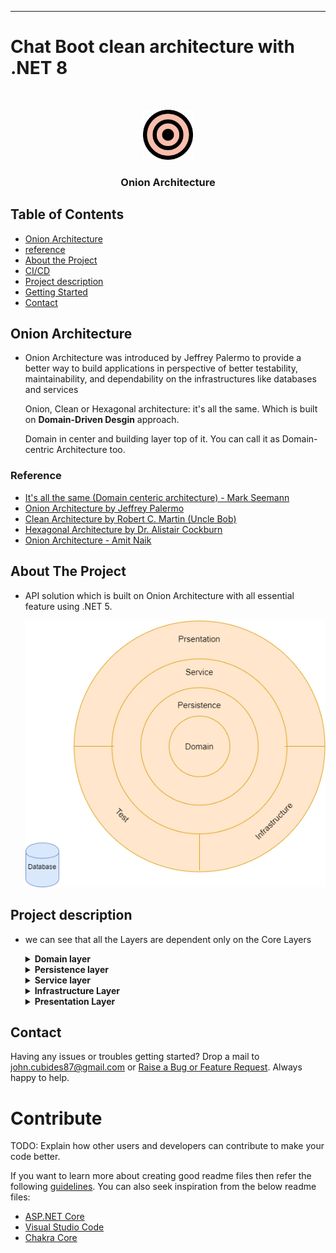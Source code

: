 
----
# Chat Boot clean architecture with .NET 8


<br />
<p align="center">
  <a href="#">
    <img src="READMEDoc/img/OnionArchitecture_icon.png" alt="Logo" width="80" height="80">
  </a>

  <h3 align="center">Onion Architecture</h3>
  
  <!-- TABLE OF CONTENTS -->
## Table of Contents

* [Onion Architecture](#Onion-Architecture)
* [reference](#reference)
* [About the Project](#about-the-project)
* [CI/CD](#CI/CD)
* [Project description](#project-description)
  <!-- * [Built With](#built-with) -->
* [Getting Started](#getting-started)
* [Contact](#contact)
<!-- * [Acknowledgements](#acknowledgements) -->

## Onion Architecture

- Onion Architecture was introduced by Jeffrey Palermo to provide a better way to build         applications in perspective of better testability, maintainability, and dependability on the infrastructures like databases and services

    Onion, Clean or Hexagonal architecture: it's all the same. Which is built on **Domain-Driven Desgin** approach.

    Domain in center and building layer top of it. You can call it as Domain-centric Architecture too.

### Reference
* [It's all the same (Domain centeric architecture) - Mark Seemann](https://blog.ploeh.dk/2013/12/03/layers-onions-ports-adapters-its-all-the-same/)
* [Onion Architecture by Jeffrey Palermo](https://jeffreypalermo.com/2008/07/the-onion-architecture-part-1/)
* [Clean Architecture by Robert C. Martin (Uncle Bob)
](https://blog.cleancoder.com/uncle-bob/2012/08/13/the-clean-architecture.html)
* [Hexagonal Architecture by Dr. Alistair Cockburn](https://alistair.cockburn.us/hexagonal+architecture)
* [Onion Architecture - Amit Naik](https://marketplace.visualstudio.com/items?itemName=AmitNaik.OnionArchitecture)

## About The Project

<!-- [![Product Name Screen Shot][product-screenshot]](https://example.com) -->

- API solution which is built on Onion Architecture with all essential feature using .NET 5.

    ![image](READMEDoc/img/OnionArchitecture.png)

## Project description

- we can see that all the Layers are dependent only on the Core Layers

    <details>
    <summary><b>Domain layer</b></summary>
    <p>
        Domain Layers (Core layer) is implemented in center and never depends on any other layer. Therefore, what we do is that we create interfaces to Persistence layer and these interfaces get implemented in the external layers. This is also known and DIP or Dependency Inversion Principle
    </p>
    </details>
    <details>
    <summary><b>Persistence layer</b></summary>
    <p>
        In Persistence layer where we implement reposistory design pattern. In our project, we have implement Entityframework which already implements a repository design pattern. DbContext will be UoW (Unit of Work) and each DbSet is the repository. This interacts with our database using dataproviders
    </p>
    </details>
    <details>
    <summary><b>Service layer</b></summary>
    <p>
        Service layer (or also called as Application layer) where we can implement business logic. For OLAP/OLTP process, we can implement CQRS design pattern. In our project, we have implemented CQRS design pattern on top of Mediator design pattern via MediatR libraries
    </p>
    <p>In case you want to implement email feature logic, we define an IMailService in the Service Layer.
    Using DIP, it is easily possible to switch the implementations. This helps build scalable applications.
    </p>
    </details>
    <details>
    <summary><b>Infrastructure Layer</b></summary>
    <p>
        In this layer, we add our third party libraries like JWT Tokens Authentication or Serilog for logging, etc. so that all the third libraries will be in one place. In our project, we have implemented almost all important libraries, you can plug & play (add/remove) based on your project requirement in StartUp.cs file.
    </p>
    </details>
    <details>
    <summary><b>Presentation Layer</b></summary>
    <p>
        This can be WebApi or UI.
    </p>
    </details>

<!--
## CI/CD
- In the develop Branch i created a custom continuos integrations (CI) and continuos deployment (CD)  workflow in Github Actions.

    This workflow Build, test and deploy the API solution.

    This workflow contains following features. 

    - [x] App Settings Variable Substitution Identity Connection
    - [x] Build Solution
    - [x] Publish Solution
    - [x] Run Test
    - [x] Upload Artifact for deployment job
    - [x] Deploy Entity Framework Migration IdentityContext (test-api-database.database.windows.net)
    - [x] Deploy Entity Framework Migration ApplicationDbContext (test-api-database.database.windows.net)
    - [x] Deploy To Azure Web App [Here you can sing up and testing API](https://appserviceapijc.azurewebsites.net/OpenAPI/index.html)
        ![image](READMEDoc/img/CI-CD.png)
    - Build
        ![image](READMEDoc/img/CI-CD-Build.png)

    - Deploy
        ![image](READMEDoc/img/CI-CD-Deploy.png)






## Getting Started

### Step 1: Clone this Repository and start solution in visual studio
- Run   
```sh
        $ git clone https://github.com/JohnCubides/Test.Weelo.git
        $ cd Test.Weelo/
        $ start Test.Weelo.sln
```


### Step 2: Project is ready
- 
    ![image](READMEDoc/img/Step2.png)

### Step 3: Configure connection string in appsettings.json

- Make sure to connect proper database

    ```json
    "ConnectionStrings": {
        "ApplpicationWeeloConn": "#{ConnectionString--ApiDb}#",
        "IdentityConnection": "#{ConnectionString--ApiDb}#"
    },
    ```

    and connect to logging in DB or proer path

    ```diff
    "Serilog": {
        "MinimumLevel": "Information",
        "WriteTo": [
        {
            "Name": "RollingFile",
            "Args": {
    --          "pathFormat": "D:\\Logs\\log-{Date}.log",
            "outputTemplate": "{Timestamp:yyyy-MM-dd HH:mm:ss.fff zzz} [{Level}] {Message}{NewLine}{Exception}"
            }
        },
        {
            "Name": "MSSqlServer",
            "Args": {
    --          "connectionString": "Data Source=(local)\\sqlexpress01;Initial Catalog=OnionDb;Integrated Security=True",
            "sinkOptionsSection": {
                "tableName": "Logs",
                "schemaName": "EventLogging",
                "autoCreateSqlTable": true
            },
            "restrictedToMinimumLevel": "Warning"
            }
        }
        ],
        "Properties": {
        "Application": "Onion Architecture application"
        }
    },
    ```

### Step 4: Run Migrations in Microsoft SQL Server)

- For running migration:
 
  + Option 1: Using Package Manager Console:
    + Open Package Manager Console, select *Test.Weelo.Persistence* as Default Project
    + Run these commands:
      ```sh
      PM> update-database -Context ApplicationDbContext 
      PM> update-database -Context IdentityContext 
      ```

    ![Migration](READMEDoc/img/Step4.png)

 + Option 2: Using dotnet cli:
    + Install **dotnet-ef** cli:
      ```
      dotnet tool install --global dotnet-ef --version="5.1"
      ```
    + Navigate to [Test.Weelo](https://github.com/JohnCubides/Test.Weelo/tree/develop_task/Test.Weelo/Test.Weelo/) and run these commands:
      ```
      $ dotnet ef database update --context ApplicationDbContext 
      $ dotnet ef database update --context IdentityContext 
      ```
### Step 5: Run unit test

- Choose *"Test-Test Explorer"* on the visual studio, or press *(Ctrl+E, T)*
    ![Migration](READMEDoc/img/Step5.png)
- Run All Test in View or pres *(Ctrl+R, A)*
![Migration](READMEDoc/img/Step5-1.png)


### Step 6: Build and run application

- Health check UI

   Navigate to Health Checks UI https://localhost:44356/healthcheck-ui and make sure everything is green.

   ** Change port number according to your application

    ![image](READMEDoc/img/Step6.png)

- Swagger UI

    Swagger UI https://localhost:44356/OpenAPI/index.html

    ** Change port number according to your application

    ![image](READMEDoc/img/Step6-1.png)
    + Sing up

        ![image](READMEDoc/img/Register-1.png)

    + Response
        ![image](READMEDoc/img/Register-2.png)

    + Cofirm your account 
        ![image](READMEDoc/img/Register-3.png)
    + You can now use the /api/Account/authenticate
    ```json
        {
            "email": "jperez@example.com",
            "password": "*/Jperez123/*"
        }
    ```

    + Using the token in response
    ```json
        {
            "succeeded": true,
            "message": "Authenticated jperez",
            "errors": null,
            "data": {
                "id": "caa32e68-31da-49fc-ba39-1816ccd9fadf",
                "userName": "jperez",
                "email": "jperez@example.com",
                "roles": [
                "Basic"
                ],
                "isVerified": true,
                "jwToken": "eyJhbGciOiJIUzI1NiIsInR5cCI6IkpXVCJ9.eyJzdWIiOiJqcGVyZXoiLCJqdGkiOiIwOTBiYzhmOC1mODA4LTQxODgtYjgzZC1mYTU0ZTdlYmY1MDkiLCJlbWFpbCI6ImpwZXJlekBleGFtcGxlLmNvbSIsInVpZCI6ImNhYTMyZTY4LTMxZGEtNDlmYy1iYTM5LTE4MTZjY2Q5ZmFkZiIsImlwIjoiMTkyLjE2OC4xMzcuMSIsInJvbGVzIjoiQmFzaWMiLCJleHAiOjE2NDIwNTIzNTAsImlzcyI6IklkZW50aXR5IiwiYXVkIjoiSWRlbnRpdHlVc2VyIn0.34zY4mGefMRFPI--_D7OoWHfP3GziAAXmV5CiKCht8s",
                "refreshToken": "096CAD644CAB5334D07D471498A81B0DE8F81AE851BBD4F54A20D15DF15502FE1CAC5943B3100DEC"
            }
            }
    ```
    + Ussing Token in Authorize 
    ![image](READMEDoc/img/Authentication-1.png)

    + you can now use the endpoints
        ![image](READMEDoc/img/Authentication-2.png)
        -->
## Contact

Having any issues or troubles getting started? Drop a mail to john.cubides87@gmail.com or [Raise a Bug or Feature Request](https://github.com/JohnCubides/Test.Weelo/issues/new). Always happy to help.


# Contribute
TODO: Explain how other users and developers can contribute to make your code better. 

If you want to learn more about creating good readme files then refer the following [guidelines](https://docs.microsoft.com/en-us/azure/devops/repos/git/create-a-readme?view=azure-devops). You can also seek inspiration from the below readme files:
- [ASP.NET Core](https://github.com/aspnet/Home)
- [Visual Studio Code](https://github.com/Microsoft/vscode)
- [Chakra Core](https://github.com/Microsoft/ChakraCore)
